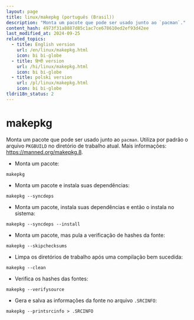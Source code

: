 ```yaml
---
layout: page
title: linux/makepkg (português (Brasil))
description: "Monta um pacote que pode ser usado junto ao `pacman`."
content_hash: 4973f31a8887d85c1ac7ce678610ed2ef93d42ee
last_modified_at: 2024-09-25
related_topics:
  - title: English version
    url: /en/linux/makepkg.html
    icon: bi bi-globe
  - title: हिन्दी version
    url: /hi/linux/makepkg.html
    icon: bi bi-globe
  - title: polski version
    url: /pl/linux/makepkg.html
    icon: bi bi-globe
tldri18n_status: 2
---
```

# makepkg

Monta um pacote que pode ser usado junto ao `pacman`.
Utiliza por padrão o arquivo `PKGBUILD` no diretório de trabalho atual.
Mais informações: <https://manned.org/makepkg.8>.

- Monta um pacote:

`makepkg`

- Monta um pacote e instala suas dependências:

`makepkg --syncdeps`

- Monta um pacote, instala suas dependências e então o instala no sistema:

`makepkg --syncdeps --install`

- Monta um pacote, mas pula a verificação de hashes da fonte:

`makepkg --skipchecksums`

- Limpa os diretórios de trabalho após uma compilação bem sucedida:

`makepkg --clean`

- Verifica os hashes das fontes:

`makepkg --verifysource`

- Gera e salva as informações da fonte no arquivo `.SRCINFO`:

`makepkg --printsrcinfo > .SRCINFO`
